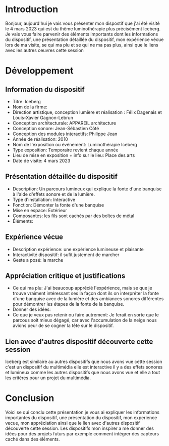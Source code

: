 # Introduction
Bonjour, aujourd'hui je vais vous présenter mon dispostif que j'ai été visité le 4 mars 2023 qui est du thême luminothérapie plus précisément Iceberg. 
Je vais vous faire parvenir des éléments importants dont les informations du dispositif, une présentation détaillée du dispositif, mon expérience vécue lors de ma visite, se qui ma plu et se qui ne ma pas plus, ainsi que le liens avec les autres oeuvres cette session 

# Développement 

## Information du dispositif 

- Titre: Iceberg
- Nom de la firme: 
- Direction artistique, conception lumière et réalisation : Félix Dagenais et Louis-Xavier Gagnon-Lebrun
- Conception architecturale: APPAREIL architecture
- Conception sonore: Jean-Sébastien Côté
- Conception des modules interactifs: Philippe Jean
- Année de réalisation: 2010
- Nom de l'exposition ou événement: Luminothérapie Iceberg 
- Type exposition: Temporaire revient chaque année 
- Lieu de mise en exposition + info sur le lieu: Place des arts 
- Date de visite: 4 mars 2023

## Présentation détaillée du dispositif

- Description: Un parcours lumineux qui explique la fonte d'une banquise à l'aide d'effets sonore et de la lumière.
- Type d'installation: Interactive
- Fonction: Démonter la fonte d'une banquise 
- Mise en espace: Extérieur 
- Composantes: les fils sont cachés par des boîtes de métal 
- Éléments: 

## Expérience vécue 

- Description expérience: une expérience lumineuse et plaisante 
- Interactivité dispositif: il sufit justement de marcher
- Geste a posé: la marche

## Appréciation critique et justifications 
- Ce qui ma plu: J'ai beaucoup apprécié l'expérience, mais se que je trouve vraiment intéressant ses la façon dont ils on interpréter la fonte d'une banquise avec de la lumière et des ambiances sonores différentes pour démontrer les étapes de la fonte de la banquise.
- Donner des idées: 
- Ce que je veux pas retenir ou faire autrement: Je ferait en sorte que le parcous soit mieux dégagé, car avec l'accumulation de la neige nous avions peur de se cogner la tête sur le dispositif.

## Lien avec d'autres dispositif découverte cette session
Iceberg est similaire au autres dispositifs que nous avons vue cette session c'est un dispositif du multimédia elle est interactive il y a des effets sonores et lumineux comme les autres dispositifs que nous avons vue et elle a tout les critères pour un projet du multimédia.

# Conclusion
Voici se qui conclu cette présentation je vous ai expliquer les informations importantes du dispositif, une présentation du dispositif, mon experience vecue, mon appréciation ainsi que le lien avec d'autres dispositif découverte cette session. Les dispositifs mon inspirer a me donner des idées pour des projets futurs par exemple comment intégrer des capteurs caché dans des éléments.
